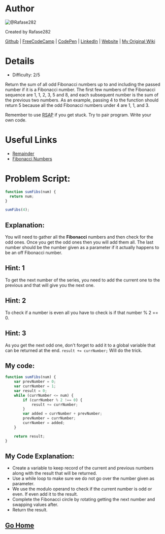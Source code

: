 # Author
![@Rafase282](https://avatars0.githubusercontent.com/Rafase282?&s=128)

Created by Rafase282

[Github](https://github.com/Rafase282) | [FreeCodeCamp](http://www.freecodecamp.com/rafase282) |  [CodePen](http://codepen.io/Rafase282/) | [LinkedIn](https://www.linkedin.com/in/rafase282) | [Website](https://rafase282.github.io/) | [My Original Wiki](http://rafase282.github.io/My-FreeCodeCamp-Code/)

# Details
- Difficulty: 2/5

Return the sum of all odd Fibonacci numbers up to and including the passed number if it is a Fibonacci number. The first few numbers of the Fibonacci sequence are 1, 1, 2, 3, 5 and 8, and each subsequent number is the sum of the previous two numbers. As an example, passing 4 to the function should return 5 because all the odd Fibonacci numbers under 4 are 1, 1, and 3.

Remember to use [RSAP](http://www.freecodecamp.com/field-guide/how-do-i-get-help-when-I-get-stuck) if you get stuck. Try to pair program. Write your own code.

# Useful Links
- [Remainder](https://developer.mozilla.org/en-US/docs/Web/JavaScript/Reference/Operators/Arithmetic_Operators#Remainder_(.25))
- [Fibonacci Numbers](https://en.wikipedia.org/wiki/Fibonacci_number)

# Problem Script:

```js
function sumFibs(num) {
  return num;
}

sumFibs(4);
```

## Explanation:
You will need to gather all the **Fibonacci** numbers and then check for the odd ones. Once you get the odd ones then you will add them all. The last number should be the number given as a parameter if it actually happens to be an off Fibonacci number.

## Hint: 1
To get the next number of the series, you need to add the current one to the previous and that will give you the next one.

## Hint: 2
To check if a number is even all you have to check is if that number % 2 == 0.

## Hint: 3
As you get the next odd one, don't forget to add it to a global variable that can be returned at the end. `result += currNumber;` Will do the trick.

## My code:

```js
function sumFibs(num) {
    var prevNumber = 0;
    var currNumber = 1;
    var result = 0;
    while (currNumber <= num) {
        if (currNumber % 2 !== 0) {
            result += currNumber;
        }
        var added = currNumber + prevNumber;
        prevNumber = currNumber;
        currNumber = added;
    }

    return result;
}
```

## My Code Explanation:
- Create a variable to keep record of the current and previous numbers along with the result that will be returned.
- Use a while loop to make sure we do not go over the number given as parameter.
- We use the modulo operand to check if the current number is odd or even. If even add it to the result.
- Complete the Fibonacci circle by rotating getting the next number and swapping values after.
- Return the result.

## [Go Home](https://github.com/Rafase282/My-FreeCodeCamp-Code/wiki)
